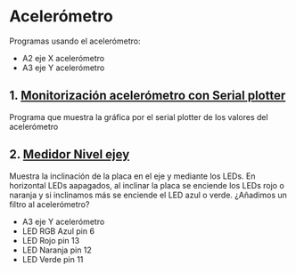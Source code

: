 # Acelerómetro
Programas usando el acelerómetro:
- A2 eje X acelerómetro
- A3 eje Y acelerómetro

## 1. [Monitorización acelerómetro con Serial plotter](https://github.com/EchidnaShield/Recursos/blob/master/Didactica/Actividades_IDE_Arduino/Acelerometro/Monitorizacion_acelerometro/Monitorizacion_acelerometro.ino)
Programa que muestra la gráfica por el serial plotter de los valores del acelerómetro

## 2. [Medidor Nivel ejey](https://github.com/EchidnaShield/Recursos/blob/master/Didactica/Actividades_IDE_Arduino/Acelerometro/Nivel_vertical/Nivel_vertical.ino)
Muestra la inclinación de la placa en el eje y mediante los LEDs. En horizontal LEDs aapagados, al inclinar la placa se enciende los LEDs rojo o naranja y si inclinamos más se enciende el LED azul o verde. ¿Añadimos un filtro al acelerómetro?
- A3 eje Y acelerómetro
- LED RGB Azul pin 6
- LED Rojo pin 13
- LED Naranja pin 12
- LED Verde pin 11
